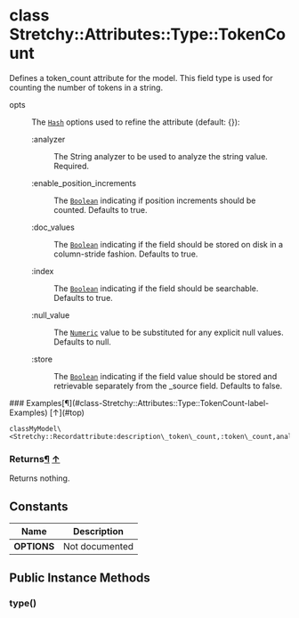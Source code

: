 # class Stretchy::Attributes::Type::TokenCount [](#class-Stretchy::Attributes::Type::TokenCount) [](#top)
Defines a token\_count attribute for the model. This field type is used for counting the number of tokens in a string.

<dl class="rdoc-list note-list">
<dt>opts
</dt>
<dd>
<p>The <a href="Hash.html"><code>Hash</code></a> options used to refine the attribute (default: {}):</p>
<dl class="rdoc-list note-list">
<dt>:analyzer
</dt>
<dd>
<p>The String analyzer to be used to analyze the string value. Required.</p>
</dd>
<dt>:enable_position_increments
</dt>
<dd>
<p>The <a href="Boolean.html"><code>Boolean</code></a> indicating if position increments should be counted. Defaults to true.</p>
</dd>
<dt>:doc_values
</dt>
<dd>
<p>The <a href="Boolean.html"><code>Boolean</code></a> indicating if the field should be stored on disk in a column-stride fashion. Defaults to true.</p>
</dd>
<dt>:index
</dt>
<dd>
<p>The <a href="Boolean.html"><code>Boolean</code></a> indicating if the field should be searchable. Defaults to true.</p>
</dd>
<dt>:null_value
</dt>
<dd>
<p>The <a href="Numeric.html"><code>Numeric</code></a> value to be substituted for any explicit null values. Defaults to null.</p>
</dd>
<dt>:store
</dt>
<dd>
<p>The <a href="Boolean.html"><code>Boolean</code></a> indicating if the field value should be stored and retrievable separately from the _source field. Defaults to false.</p>
</dd>
</dl>
</dd>
</dl>
### Examples[¶](#class-Stretchy::Attributes::Type::TokenCount-label-Examples) [↑](#top)

```
classMyModel\<Stretchy::Recordattribute:description\_token\_count,:token\_count,analyzer:'standard'end
```

### Returns[¶](#class-Stretchy::Attributes::Type::TokenCount-label-Returns) [↑](#top)

Returns nothing.

 ## Constants
 | Name | Description |
 | ---- | ----------- |
 | **OPTIONS[](#OPTIONS)** | Not documented |
 ## Public Instance Methods
 ### type() [](#method-i-type)
 